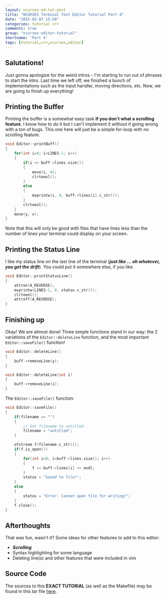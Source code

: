 ```yaml
---
layout: ncurses-ed-tut-post
title: "NCURSES Terminal Text Editor Tutorial Part 4"
date: "2015-02-07 15:50"
categories: tutorial c++
comments: true
group: "ncurses-editor-tutorial"
shortname: 'Part 4'
tags: [tutorial,c++,ncurses,editor]
---
```



Salutations!
------------

Just gonna apologize for the weird intros - I'm starting to run out of phrases to start the intro. Last time we left off, we
finished a bunch of implementations such as the input handler, moving directions, etc. Now, we are going to finish up everything!


Printing the Buffer
-------------------

Printing the buffer is a somewhat easy task **if you don't what a scrolling feature**. I know how to do it but I can't implement
it without it going wrong with a ton of bugs. This one here will just be a simple for-loop with no scrolling feature.

``` c++
void Editor::printBuff()
{
    for(int i=0; i<LINES-1; i++)
    {
        if(i >= buff->lines.size())
        {
            move(i, 0);
            clrtoeol();
        }
        else
        {
            mvprintw(i, 0, buff->lines[i].c_str());
        }
        clrtoeol();
    }
    move(y, x);
}
```

Note that this will only be good with files that have lines less than the number of lines your terminal could display on your
screen.


Printing the Status Line
------------------------

I like my status line on the last line of the terminal (***just like ... oh whatever, you get the drift***). You could put it
somewhere else, if you like.

``` c++
void Editor::printStatusLine()
{
    attron(A_REVERSE);
    mvprintw(LINES-1, 0, status.c_str());
    clrtoeol();
    attroff(A_REVERSE);
}
```


Finishing up
------------

Okay! We are almost done! Three simple functions stand in our way: the 2 variations of the `Editor::deleteLine` function, and the
most important `Editor::saveFile()` function!

``` c++
void Editor::deleteLine()
{
    buff->removeLine(y);
}

void Editor::deleteLine(int i)
{
    buff->removeLine(i);
}
```

The `Editor::saveFile()` function:

``` c++
void Editor::saveFile()
{
    if(filename == "")
    {
        // Set filename to untitled
        filename = "untitled";
    }

    ofstream f(filename.c_str());
    if(f.is_open())
    {
        for(int i=0; i<buff->lines.size(); i++)
        {
            f << buff->lines[i] << endl;
        }
        status = "Saved to file!";
    }
    else
    {
        status = "Error: Cannot open file for writing!";
    }
    f.close();
}
```


Afterthoughts
-------------

That was fun, wasn't it? Some ideas for other features to add to this editor:

- ***Scrolling***
- Syntax highlighting for some language
- Deleting line(s) and other features that were included in vim


Source Code
-----------

The sources to this **EXACT TUTORIAL** (as well as the Makefile) may be found in this tar file [here][1].


[1]: /res/tutorials/ncurses-ced-tut.tar.gz
